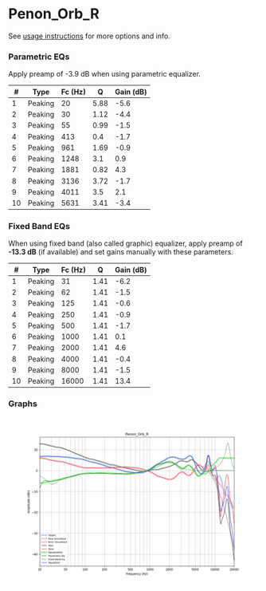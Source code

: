 # Penon_Orb_R
See [usage instructions](https://github.com/jaakkopasanen/AutoEq#usage) for more options and info.

### Parametric EQs
Apply preamp of -3.9 dB when using parametric equalizer.

|   # | Type    |   Fc (Hz) |    Q |   Gain (dB) |
|-----|---------|-----------|------|-------------|
|   1 | Peaking |        20 | 5.88 |        -5.6 |
|   2 | Peaking |        30 | 1.12 |        -4.4 |
|   3 | Peaking |        55 | 0.99 |        -1.5 |
|   4 | Peaking |       413 | 0.4  |        -1.7 |
|   5 | Peaking |       961 | 1.69 |        -0.9 |
|   6 | Peaking |      1248 | 3.1  |         0.9 |
|   7 | Peaking |      1881 | 0.82 |         4.3 |
|   8 | Peaking |      3136 | 3.72 |        -1.7 |
|   9 | Peaking |      4011 | 3.5  |         2.1 |
|  10 | Peaking |      5631 | 3.41 |        -3.4 |

### Fixed Band EQs
When using fixed band (also called graphic) equalizer, apply preamp of **-13.3 dB** (if available) and set gains manually with these parameters.

|   # | Type    |   Fc (Hz) |    Q |   Gain (dB) |
|-----|---------|-----------|------|-------------|
|   1 | Peaking |        31 | 1.41 |        -6.2 |
|   2 | Peaking |        62 | 1.41 |        -1.5 |
|   3 | Peaking |       125 | 1.41 |        -0.6 |
|   4 | Peaking |       250 | 1.41 |        -0.9 |
|   5 | Peaking |       500 | 1.41 |        -1.7 |
|   6 | Peaking |      1000 | 1.41 |         0.1 |
|   7 | Peaking |      2000 | 1.41 |         4.6 |
|   8 | Peaking |      4000 | 1.41 |        -0.4 |
|   9 | Peaking |      8000 | 1.41 |        -1.5 |
|  10 | Peaking |     16000 | 1.41 |        13.4 |

### Graphs
![](./Penon_Orb_R.png)
